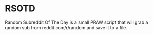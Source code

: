 # RSOTD
Random Subreddit Of The Day is a small PRAW script that will grab a random sub from reddit.com/r/random and save it to a file.
